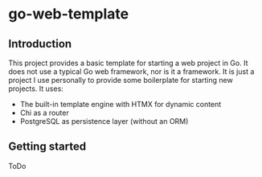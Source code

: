 # go-web-template
## Introduction
This project provides a basic template for starting a web project in Go.
It does not use a typical Go web framework, nor is it a framework. It is just a project I use personally to provide
some boilerplate for starting new projects. It uses:
- The built-in template engine with HTMX for dynamic content
- Chi as a router
- PostgreSQL as persistence layer (without an ORM)
## Getting started
ToDo
